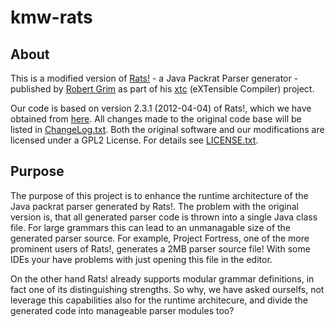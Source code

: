 # kmw-rats

## About

This is a modified version of [Rats!](http://cs.nyu.edu/rgrimm/xtc/rats-intro.html) - 
a Java Packrat Parser generator - published by [Robert Grim](http://cs.nyu.edu/rgrimm/) as part of his 
[xtc](http://cs.nyu.edu/rgrimm/xtc/) (eXTensible Compiler) project.

Our code is based on version 2.3.1 (2012-04-04) of Rats!, which we have obtained from 
[here](http://cs.nyu.edu/rgrimm/xtc/#distribution). All changes made to the original code base will be listed in 
[ChangeLog.txt](https://github.com/km-works/kmw-rats/blob/master/ChangeLog.txt). 
Both the original software and our modifications are licensed under a GPL2 License. For details see 
[LICENSE.txt](https://github.com/km-works/kmw-rats/blob/master/LICENSE.txt).

## Purpose

The purpose of this project is to enhance the runtime architecture of the Java packrat parser generated by Rats!. 
The problem with the original version is, that all generated parser code is thrown into a single Java class file. 
For large grammars this can lead to an unmanagable size of the generated parser source. For example, Project Fortress, 
one of the more prominent users of Rats!, generates a 2MB parser source file! With some IDEs your have problems with
just opening this file in the editor.

On the other hand Rats! already supports modular grammar definitions, in fact one of its distinguishing strengths. So 
why, we have asked ourselfs, not leverage this capabilities also for the runtime architecure, and divide the generated 
code into manageable parser modules too?
